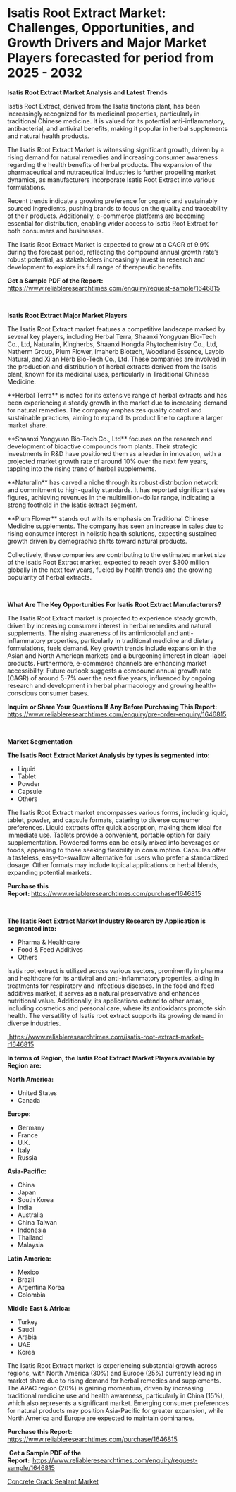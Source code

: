 <p><h1>Isatis Root Extract Market: Challenges, Opportunities, and Growth Drivers and Major Market Players forecasted for period from 2025 - 2032</h1></p><p><strong>Isatis Root Extract Market Analysis and Latest Trends</strong></p>
<p><p>Isatis Root Extract, derived from the Isatis tinctoria plant, has been increasingly recognized for its medicinal properties, particularly in traditional Chinese medicine. It is valued for its potential anti-inflammatory, antibacterial, and antiviral benefits, making it popular in herbal supplements and natural health products. </p><p>The Isatis Root Extract Market is witnessing significant growth, driven by a rising demand for natural remedies and increasing consumer awareness regarding the health benefits of herbal products. The expansion of the pharmaceutical and nutraceutical industries is further propelling market dynamics, as manufacturers incorporate Isatis Root Extract into various formulations.</p><p>Recent trends indicate a growing preference for organic and sustainably sourced ingredients, pushing brands to focus on the quality and traceability of their products. Additionally, e-commerce platforms are becoming essential for distribution, enabling wider access to Isatis Root Extract for both consumers and businesses. </p><p>The Isatis Root Extract Market is expected to grow at a CAGR of 9.9% during the forecast period, reflecting the compound annual growth rate’s robust potential, as stakeholders increasingly invest in research and development to explore its full range of therapeutic benefits.</p></p>
<p><strong>Get a Sample PDF of the Report:&nbsp;</strong> <a href="https://www.reliableresearchtimes.com/enquiry/request-sample/1646815?utm_campaign=2643&utm_medium=2&utm_source=Github&utm_content=ia&utm_term=02042025&utm_id=isatis-root-extract">https://www.reliableresearchtimes.com/enquiry/request-sample/1646815</a></p>
<p>&nbsp;</p>
<p><strong>Isatis Root Extract Major Market Players</strong></p>
<p><p>The Isatis Root Extract market features a competitive landscape marked by several key players, including Herbal Terra, Shaanxi Yongyuan Bio-Tech Co., Ltd, Naturalin, Kingherbs, Shaanxi Hongda Phytochemistry Co., Ltd, Natherm Group, Plum Flower, Imaherb Biotech, Woodland Essence, Laybio Natural, and Xi'an Herb Bio-Tech Co., Ltd. These companies are involved in the production and distribution of herbal extracts derived from the Isatis plant, known for its medicinal uses, particularly in Traditional Chinese Medicine.</p><p>**Herbal Terra** is noted for its extensive range of herbal extracts and has been experiencing a steady growth in the market due to increasing demand for natural remedies. The company emphasizes quality control and sustainable practices, aiming to expand its product line to capture a larger market share.</p><p>**Shaanxi Yongyuan Bio-Tech Co., Ltd** focuses on the research and development of bioactive compounds from plants. Their strategic investments in R&D have positioned them as a leader in innovation, with a projected market growth rate of around 10% over the next few years, tapping into the rising trend of herbal supplements.</p><p>**Naturalin** has carved a niche through its robust distribution network and commitment to high-quality standards. It has reported significant sales figures, achieving revenues in the multimillion-dollar range, indicating a strong foothold in the Isatis extract segment.</p><p>**Plum Flower** stands out with its emphasis on Traditional Chinese Medicine supplements. The company has seen an increase in sales due to rising consumer interest in holistic health solutions, expecting sustained growth driven by demographic shifts toward natural products.</p><p>Collectively, these companies are contributing to the estimated market size of the Isatis Root Extract market, expected to reach over $300 million globally in the next few years, fueled by health trends and the growing popularity of herbal extracts.</p></p>
<p>&nbsp;</p>
<p><strong>What Are The Key Opportunities For Isatis Root Extract Manufacturers?</strong></p>
<p><p>The Isatis Root Extract market is projected to experience steady growth, driven by increasing consumer interest in herbal remedies and natural supplements. The rising awareness of its antimicrobial and anti-inflammatory properties, particularly in traditional medicine and dietary formulations, fuels demand. Key growth trends include expansion in the Asian and North American markets and a burgeoning interest in clean-label products. Furthermore, e-commerce channels are enhancing market accessibility. Future outlook suggests a compound annual growth rate (CAGR) of around 5-7% over the next five years, influenced by ongoing research and development in herbal pharmacology and growing health-conscious consumer bases.</p></p>
<p><strong>Inquire or Share Your Questions If Any Before Purchasing This Report:</strong> <a href="https://www.reliableresearchtimes.com/enquiry/pre-order-enquiry/1646815?utm_campaign=2643&utm_medium=2&utm_source=Github&utm_content=ia&utm_term=02042025&utm_id=isatis-root-extract">https://www.reliableresearchtimes.com/enquiry/pre-order-enquiry/1646815</a></p>
<p>&nbsp;</p>
<p><strong>Market Segmentation</strong></p>
<p><strong>The Isatis Root Extract Market Analysis by types is segmented into:</strong></p>
<p><ul><li>Liquid</li><li>Tablet</li><li>Powder</li><li>Capsule</li><li>Others</li></ul></p>
<p><p>The Isatis Root Extract market encompasses various forms, including liquid, tablet, powder, and capsule formats, catering to diverse consumer preferences. Liquid extracts offer quick absorption, making them ideal for immediate use. Tablets provide a convenient, portable option for daily supplementation. Powdered forms can be easily mixed into beverages or foods, appealing to those seeking flexibility in consumption. Capsules offer a tasteless, easy-to-swallow alternative for users who prefer a standardized dosage. Other formats may include topical applications or herbal blends, expanding potential markets.</p></p>
<p><strong>Purchase this Report:&nbsp;</strong><a href="https://www.reliableresearchtimes.com/purchase/1646815?utm_campaign=2643&utm_medium=2&utm_source=Github&utm_content=ia&utm_term=02042025&utm_id=isatis-root-extract">https://www.reliableresearchtimes.com/purchase/1646815</a></p>
<p>&nbsp;</p>
<p><strong>The Isatis Root Extract Market Industry Research by Application is segmented into:</strong></p>
<p><ul><li>Pharma & Healthcare</li><li>Food & Feed Additives</li><li>Others</li></ul></p>
<p><p>Isatis root extract is utilized across various sectors, prominently in pharma and healthcare for its antiviral and anti-inflammatory properties, aiding in treatments for respiratory and infectious diseases. In the food and feed additives market, it serves as a natural preservative and enhances nutritional value. Additionally, its applications extend to other areas, including cosmetics and personal care, where its antioxidants promote skin health. The versatility of Isatis root extract supports its growing demand in diverse industries.</p></p>
<p><a href="https://www.reliableresearchtimes.com/isatis-root-extract-market-r1646815?utm_campaign=2643&utm_medium=2&utm_source=Github&utm_content=ia&utm_term=02042025&utm_id=isatis-root-extract">&nbsp;https://www.reliableresearchtimes.com/isatis-root-extract-market-r1646815</a></p>
<p><strong>In terms of Region, the Isatis Root Extract Market Players available by Region are:</strong></p>
<p>
    <p> <strong> North America: </strong>
        <ul>
            <li>United States</li>
            <li>Canada</li>
        </ul>
        </p> 
    <p> <strong> Europe: </strong>
        <ul>
            <li>Germany</li>
            <li>France</li>
            <li>U.K.</li>
            <li>Italy</li>
            <li>Russia</li>
        </ul>
        </p> 
    <p> <strong> Asia-Pacific: </strong>
        <ul>
            <li>China</li>
            <li>Japan</li>
            <li>South Korea</li>
            <li>India</li>
            <li>Australia</li>
            <li>China Taiwan</li>
            <li>Indonesia</li>
            <li>Thailand</li>
            <li>Malaysia</li>
        </ul>
        </p> 
    <p> <strong> Latin America: </strong>
        <ul>
            <li>Mexico</li>
            <li>Brazil</li>
            <li>Argentina Korea</li>
            <li>Colombia</li>
        </ul>
        </p> 
    <p> <strong> Middle East & Africa: </strong>
        <ul>
            <li>Turkey</li>
            <li>Saudi</li>
            <li>Arabia</li>
            <li>UAE</li>
            <li>Korea</li>
        </ul>
    </p>
    </p>
<p><p>The Isatis Root Extract market is experiencing substantial growth across regions, with North America (30%) and Europe (25%) currently leading in market share due to rising demand for herbal remedies and supplements. The APAC region (20%) is gaining momentum, driven by increasing traditional medicine use and health awareness, particularly in China (15%), which also represents a significant market. Emerging consumer preferences for natural products may position Asia-Pacific for greater expansion, while North America and Europe are expected to maintain dominance.</p></p>
<p><strong>Purchase this Report: </strong><a href="https://www.reliableresearchtimes.com/purchase/1646815?utm_campaign=2643&utm_medium=2&utm_source=Github&utm_content=ia&utm_term=02042025&utm_id=isatis-root-extract">https://www.reliableresearchtimes.com/purchase/1646815</a></p>
<p>&nbsp;<strong>Get a Sample PDF of the Report:&nbsp;&nbsp;</strong><a href="https://www.reliableresearchtimes.com/enquiry/request-sample/1646815?utm_campaign=2643&utm_medium=2&utm_source=Github&utm_content=ia&utm_term=02042025&utm_id=isatis-root-extract">https://www.reliableresearchtimes.com/enquiry/request-sample/1646815</a></p>
<p><strong></strong></p>
<p><p><a href="https://github.com/krinerstormy331/Market-Research-Report-List-1/blob/main/concrete-crack-sealant-market.md?utm_campaign=2643&utm_medium=2&utm_source=Github&utm_content=ia&utm_term=02042025&utm_id=isatis-root-extract">Concrete Crack Sealant Market</a></p></p>